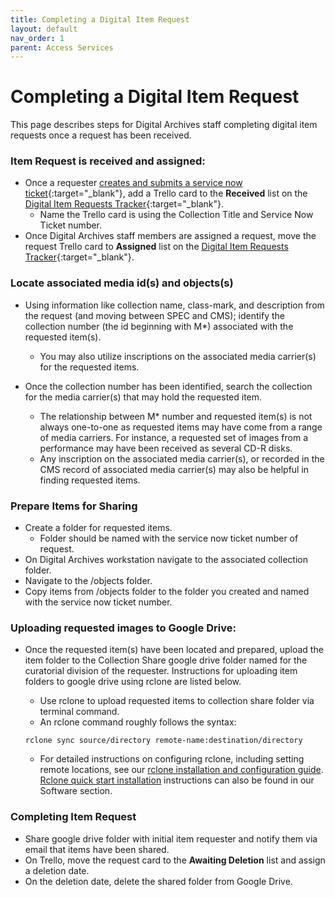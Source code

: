 ```yaml
---
title: Completing a Digital Item Request
layout: default
nav_order: 1
parent: Access Services
---
```


# Completing a Digital Item Request
This page describes steps for Digital Archives staff completing digital item requests once a request has been received. 

### Item Request is received and assigned:
* Once a requester [creates and submits a service now ticket](https://nypl.github.io/digarch/using/making-request.html){:target="_blank"}, add a Trello card to the **Received** list on the [Digital Item Requests Tracker](https://trello.com/b/BvWkrdpE/digital-item-requests){:target="_blank"}. 
  * Name the Trello card is using the Collection Title and Service Now Ticket number.     
* Once Digital Archives staff members are assigned a request, move the request Trello card to **Assigned** list on the [Digital Item Requests Tracker](https://trello.com/b/BvWkrdpE/digital-item-requests){:target="_blank"}. 

### Locate associated media id(s) and objects(s)
* Using information like collection name, class-mark, and description from the request (and moving between SPEC and CMS); identify the collection number (the id beginning with M*) associated with the requested item(s). 
  * You may also utilize inscriptions on the associated media carrier(s) for the requested items. 

* Once the collection number has been identified, search the collection for the media carrier(s) that may hold the requested item.      
  * The relationship between M* number and requested item(s) is not always one-to-one as requested items may have come from a range of media carriers.  For instance, a requested set of images from a performance may have been received as several CD-R disks. 
  * Any inscription on the associated media carrier(s), or recorded in the CMS record of associated media carrier(s) may also be helpful in finding requested items.  

### Prepare Items for Sharing 
* Create a folder for requested items. 
  * Folder should be named with the service now ticket number of request. 
* On Digital Archives workstation navigate to the associated collection folder. 
* Navigate to the /objects folder. 
* Copy items from /objects folder to the folder you created and named with the service now ticket number.  

### Uploading requested images to Google Drive:
* Once the requested item(s) have been located and prepared, upload the item folder to the Collection Share google drive folder named for the curatorial division of the requester. Instructions for uploading item folders to google drive using rclone are listed below. 

  * Use rclone to upload requested items to collection share folder via terminal command. 
  * An rclone command roughly follows the syntax:
  ```
  rclone sync source/directory remote-name:destination/directory
  ```
  * For detailed instructions on configuring rclone, including setting remote locations, see our [rclone installation and configuration guide](../tools/rclone.md). [Rclone quick start installation](../tools/software.html#rclone) instructions can also be found in our Software section. 

### Completing Item Request
* Share google drive folder with initial item requester and notify them via email that items have been shared.
* On Trello, move the request card to the **Awaiting Deletion** list and assign a deletion date.
* On the deletion date, delete the shared folder from Google Drive.

